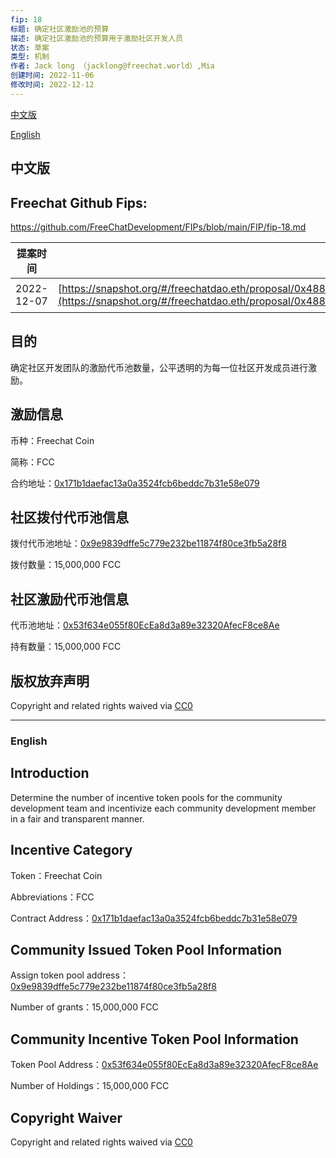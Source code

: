 ```yaml
---
fip: 18
标题: 确定社区激励池的预算
描述: 确定社区激励池的预算用于激励社区开发人员
状态: 草案
类型: 机制
作者: Jack long （jacklong@freechat.world）,Mia
创建时间: 2022-11-06
修改时间: 2022-12-12
---
```


[中文版](#1)

[English](#2)

<h2 id="1">中文版</h2>

## Freechat Github Fips: 

https://github.com/FreeChatDevelopment/FIPs/blob/main/FIP/fip-18.md


  | 提案时间 | 链接 | 结果 |
  |:-:|:-:|:-:|
  |2022-12-07|[https://snapshot.org/#/freechatdao.eth/proposal/0x488fe98c9b24c631510595218dccb56854862dd984f8cb5d30bba67d50cefc52](https://snapshot.org/#/freechatdao.eth/proposal/0x488fe98c9b24c631510595218dccb56854862dd984f8cb5d30bba67d50cefc52)|通过|

## 目的
确定社区开发团队的激励代币池数量，公平透明的为每一位社区开发成员进行激励。

## 激励信息

币种：Freechat Coin

简称：FCC

合约地址：[0x171b1daefac13a0a3524fcb6beddc7b31e58e079](https://etherscan.io/token/0x171b1daefac13a0a3524fcb6beddc7b31e58e079)

## 社区拨付代币池信息

拨付代币池地址：[0x9e9839dffe5c779e232be11874f80ce3fb5a28f8](https://etherscan.io/token/0x171b1daefac13a0a3524fcb6beddc7b31e58e079?a=0x9e9839dffe5c779e232be11874f80ce3fb5a28f8)

拨付数量：15,000,000 FCC

## 社区激励代币池信息

代币池地址：[0x53f634e055f80EcEa8d3a89e32320AfecF8ce8Ae](https://etherscan.io/token/0x171b1daefac13a0a3524fcb6beddc7b31e58e079?a=0x53f634e055f80EcEa8d3a89e32320AfecF8ce8Ae)

持有数量：15,000,000 FCC

## 版权放弃声明

Copyright and related rights waived via [CC0](https://github.com/ethereum/EIPs/blob/master/LICENSE.md)

-------------------------

<h3 id="2">English</h3>

## Introduction
Determine the number of incentive token pools for the community development team and incentivize each community development member in a fair and transparent manner.

## Incentive Category

Token：Freechat Coin

Abbreviations：FCC

Contract Address：[0x171b1daefac13a0a3524fcb6beddc7b31e58e079](https://etherscan.io/token/0x171b1daefac13a0a3524fcb6beddc7b31e58e079)

## Community Issued Token Pool Information

Assign token pool address：[0x9e9839dffe5c779e232be11874f80ce3fb5a28f8](https://etherscan.io/token/0x171b1daefac13a0a3524fcb6beddc7b31e58e079?a=0x9e9839dffe5c779e232be11874f80ce3fb5a28f8)

Number of grants：15,000,000 FCC

## Community Incentive Token Pool Information

Token Pool Address：[0x53f634e055f80EcEa8d3a89e32320AfecF8ce8Ae](https://etherscan.io/token/0x171b1daefac13a0a3524fcb6beddc7b31e58e079?a=0x53f634e055f80EcEa8d3a89e32320AfecF8ce8Ae)

Number of Holdings：15,000,000 FCC

## Copyright Waiver

Copyright and related rights waived via [CC0](https://github.com/ethereum/EIPs/blob/master/LICENSE.md)

